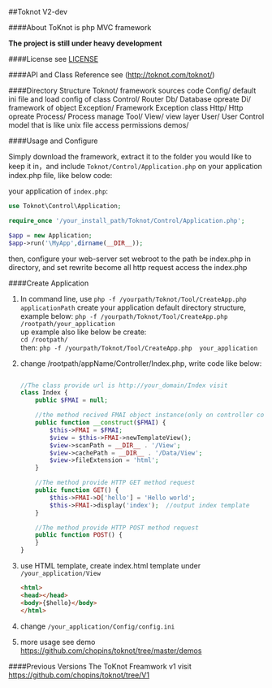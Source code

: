 ##Toknot V2-dev

####About
ToKnot is php MVC framework

__The project is still under heavy development__

####License
see [LICENSE](https://github.com/chopins/toknot/blob/master/LICENSE)

####API and Class Reference
see (http://toknot.com/toknot/)

####Directory Structure
    Toknot/             framework sources code
          Config/       default ini file and load config of class
          Control/      Router
          Db/           Database opreate
          Di/           framework of object
          Exception/    Framework Exception class
          Http/         Http opreate
          Process/      Process manage
          Tool/
          View/         view layer
          User/         User Control model that is like unix file access permissions
     demos/

####Usage and Configure

Simply download the framework, extract it to the folder you would like to keep it in，and include
`Toknot/Control/Application.php` on your application index.php file, like below code:

your application of `index.php`:
```php
use Toknot\Control\Application;

require_once '/your_install_path/Toknot/Control/Application.php';

$app = new Application;
$app->run('\MyApp',dirname(__DIR__));
```
then, configure your web-server set webroot to the path be index.php in directory, and set rewrite
become all http request access the index.php

####Create Application
1. In command line, use `php -f /yourpath/Toknot/Tool/CreateApp.php applicationPath` create your application
    default directory structure, example below:
    `php -f /yourpath/Toknot/Tool/CreateApp.php /rootpath/your_application`     
     up example also like below be create:      
     `cd /rootpath/`        
    then:   `php -f /yourpath/Toknot/Tool/CreateApp.php  your_application`      

2. change /rootpath/appName/Controller/Index.php, write code like below:
    ```php

    //The class provide url is http://your_domain/Index visit
    class Index {
        public $FMAI = null;

        //the method recived FMAI object instance(only on controller construct method recived)
        public function __construct($FMAI) {
            $this->FMAI = $FMAI;
            $view = $this->FMAI->newTemplateView();
            $view->scanPath = __DIR__ . '/View';
            $view->cachePath = __DIR__ . '/Data/View';
            $view->fileExtension = 'html';
        }

        //The method provide HTTP GET method request
        public function GET() {
            $this->FMAI->D['hello'] = 'Hello world';
            $this->FMAI->display('index');  //output index template
        }

        //The method provide HTTP POST method request
        public function POST() {
        }
    }

    ```

3. use HTML template, create index.html template under `/your_application/View`
    ```html
    <html>
    <head></head>
    <body>{$hello}</body>
    </html>
    ```
4. change `/your_application/Config/config.ini`
5. more usage see demo https://github.com/chopins/toknot/tree/master/demos

####Previous Versions
The ToKnot Freamwork v1 visit https://github.com/chopins/toknot/tree/V1
